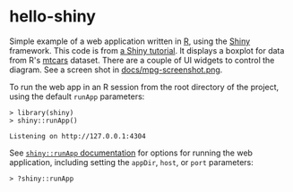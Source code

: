 # hello-shiny

Simple example of a web application written in [R](https://www.r-project.org/), using the [Shiny](https://shiny.rstudio.com/) framework. This code is from [a Shiny tutorial](https://shiny.rstudio.com/articles/build.html). It displays a boxplot for data from R's [mtcars](http://stat.ethz.ch/R-manual/R-devel/library/datasets/html/mtcars.html) dataset. There are a couple of UI widgets to control the diagram. See a screen shot in [docs/mpg-screenshot.png](https://github.com/jimtyhurst/hello-shiny/blob/master/docs/mpg-screenshot.png).

To run the web app in an R session from the root directory of the project, using the default `runApp` parameters:

```
> library(shiny)
> shiny::runApp()

Listening on http://127.0.0.1:4304
```

See [`shiny::runApp` documentation](https://shiny.rstudio.com/reference/shiny/latest/runApp.html) for options for running the web application, including setting the `appDir`, `host`, or `port` parameters:

```
> ?shiny::runApp
```
